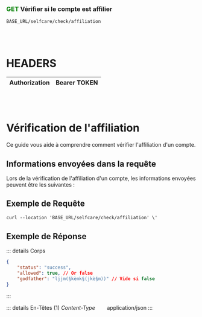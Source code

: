 ### <span style="color:green">GET</span> Vérifier si le compte est affilier

````
BASE_URL/selfcare/check/affiliation
````

<br/> <br/> 

# HEADERS

| Authorization | Bearer TOKEN |
| ------------- | ----------- |

<br/> <br/>

# Vérification de l'affiliation
Ce guide vous aide à comprendre comment vérifier l'affiliation d'un compte.


## Informations envoyées dans la requête

Lors de la vérification de l'affiliation d'un compte, les informations envoyées peuvent être les suivantes :


## Exemple de Requête

```txt
curl --location 'BASE_URL/selfcare/check/affiliation' \'

```


## Exemple de Réponse

::: details Corps  

```json
{
    "status": "success",
    "allowed": true, // Or false
    "godfather": "ljjm(§kèmk§(jkè§m))" // Vide si false
}
```
:::


::: details En-Têtes (1)
 *Content-Type*    &nbsp;&nbsp;&nbsp;&nbsp;&nbsp;&nbsp;     application/json
:::
